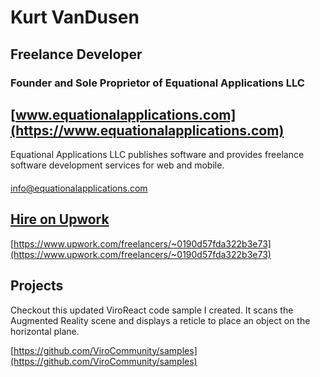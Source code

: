 # Kurt VanDusen
## Freelance Developer
### Founder and Sole Proprietor of Equational Applications LLC

## [www.equationalapplications.com](https://www.equationalapplications.com)
Equational Applications LLC publishes software and provides freelance software development services for web and mobile.
#### 
[info@equationalapplications.com](mailto:info@equationalapplications.comsubject=[GitHub]%20EquationalApplications)

## [Hire on Upwork](https://www.upwork.com/freelancers/~0190d57fda322b3e73)
[https://www.upwork.com/freelancers/~0190d57fda322b3e73](https://www.upwork.com/freelancers/~0190d57fda322b3e73)

## Projects
Checkout this updated ViroReact code sample I created. It scans the Augmented Reality scene and displays a reticle to place an object on the horizontal plane.

[https://github.com/ViroCommunity/samples](https://github.com/ViroCommunity/samples)
